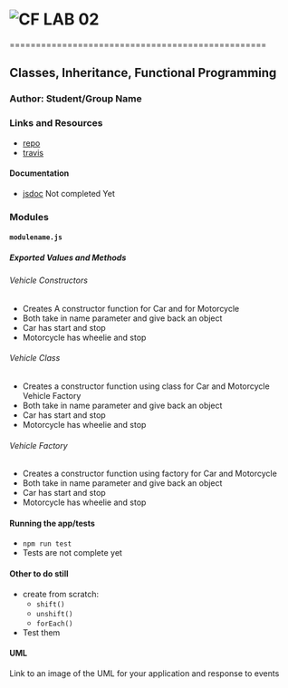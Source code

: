 # ![CF](http://i.imgur.com/7v5ASc8.png) LAB 02
=================================================

##  Classes, Inheritance, Functional Programming


### Author: Student/Group Name

### Links and Resources
* [repo](https://github.com/codefellows-js-401d29-aaron-ferris/lab02)
* [travis](https://travis-ci.com/codefellows-js-401d29-aaron-ferris/lab02)


#### Documentation
* [jsdoc](http://xyz.com) Not completed Yet

### Modules
#### `modulename.js`
##### Exported Values and Methods
###### Vehicle Constructors
* Creates A constructor function for Car and for Motorcycle
* Both take in name parameter and give back an object
* Car has start and stop
* Motorcycle has wheelie and stop

###### Vehicle Class
* Creates a constructor function using class for Car and Motorcycle
Vehicle Factory
* Both take in name parameter and give back an object
* Car has start and stop
* Motorcycle has wheelie and stop

###### Vehicle Factory 
* Creates a constructor function using factory for Car and Motorcycle
* Both take in name parameter and give back an object
* Car has start and stop
* Motorcycle has wheelie and stop


#### Running the app/tests
* `npm run test`
* Tests are not complete yet

#### Other to do still
* create from scratch:
  * `shift()`
  * `unshift()`
  * `forEach()`
* Test them
#### UML
Link to an image of the UML for your application and response to events